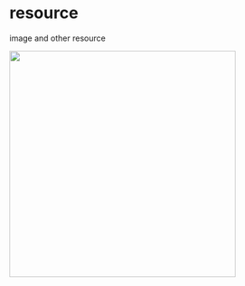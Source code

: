 # resource
image and other resource

<img src="https://github.com/shenzhen2017/resource/blob/main/2021/augest/douban.gif?raw=true" width="400">
